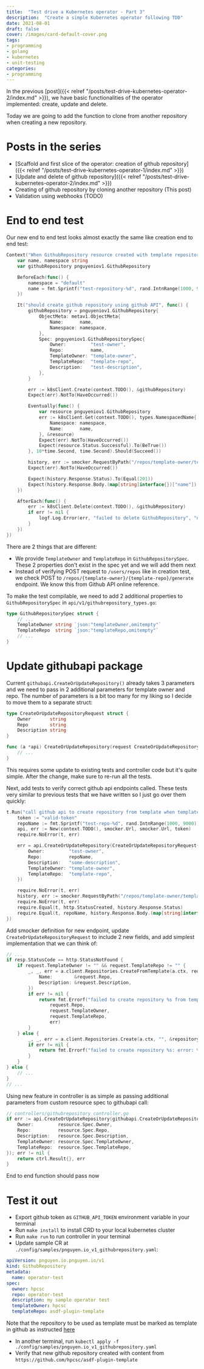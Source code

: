 ```yaml
---
title:  "Test drive a Kubernetes operator - Part 3"
description:  "Create a simple Kubernetes operator following TDD"
date: 2021-08-01
draft: false
cover: /images/card-default-cover.png
tags:
- programming
- golang
- kubernetes
- unit-testing
categories:
- programming
---
```


In the previous [post]({{< relref "/posts/test-drive-kubernetes-operator-2/index.md" >}}), we have basic functionalities of the operator implemented: create, update and delete.

Today we are going to add the function to clone from another repository when creating a new repository.

# Posts in the series

- [Scaffold and first slice of the operator: creation of github repository]({{< relref "/posts/test-drive-kubernetes-operator-1/index.md" >}})
- [Update and delete of github repository]({{< relref "/posts/test-drive-kubernetes-operator-2/index.md" >}})
- Creating of github repository by cloning another repository (This post)
- Validation using webhooks (TODO)

# End to end test

Our new end to end test looks almost exactly the same like creation end to end test:

```go
Context("When GithubRepository resource created with template repository", func() {
	var name, namespace string
	var githubRepository pnguyeniov1.GithubRepository

	BeforeEach(func() {
		namespace = "default"
		name = fmt.Sprintf("test-repository-%d", rand.IntnRange(1000, 9000))
	})

	It("should create github repository using github API", func() {
		githubRepository = pnguyeniov1.GithubRepository{
			ObjectMeta: metav1.ObjectMeta{
				Name:      name,
				Namespace: namespace,
			},
			Spec: pnguyeniov1.GithubRepositorySpec{
				Owner:         "test-owner",
				Repo:          name,
				TemplateOwner: "template-owner",
				TemplateRepo:  "template-repo",
				Description:   "test-description",
			},
		}

		err := k8sClient.Create(context.TODO(), &githubRepository)
		Expect(err).NotTo(HaveOccurred())

		Eventually(func() {
			var resource pnguyeniov1.GithubRepository
			err := k8sClient.Get(context.TODO(), types.NamespacedName{
				Namespace: namespace,
				Name:      name,
			}, &resource)
			Expect(err).NotTo(HaveOccurred())
			Expect(resource.Status.Successful).To(BeTrue())
		}, 10*time.Second, time.Second).Should(Succeed())

		history, err := smocker.RequestByPath("/repos/template-owner/template-repo/generate", "POST", "name", name)
		Expect(err).NotTo(HaveOccurred())

		Expect(history.Response.Status).To(Equal(201))
		Expect(history.Response.Body.(map[string]interface{})["name"]).To(Equal(name))
	})

	AfterEach(func() {
		err := k8sClient.Delete(context.TODO(), &githubRepository)
		if err != nil {
			logf.Log.Error(err, "failed to delete GithubRepository", "name", name)
		}
	})
})
```

There are 2 things that are different:
- We provide `TemplateOwner` and `TemplateRepo` in `GithubRepositorySpec`. These 2 properties don't exist in the spec yet and we will add them next
- Instead of verifying POST request to `/users/repos` like in creation test, we check POST to `/repos/{template-owner}/{template-repo}/generate` endpoint. We know this from Github API online reference.

To make the test compilable, we need to add 2 additional properties to `GithubRepositorySpec` in `api/v1/githubrepository_types.go`:

```go
type GithubRepositorySpec struct {
	// ...
	TemplateOwner string `json:"templateOwner,omitempty"`
	TemplateRepo  string `json:"templateRepo,omitempty"`
	// ...
}
```

# Update githubapi package

Current `githubapi.CreateOrUpdateRepository()` already takes 3 parameters and we need to pass in 2 additional parameters for template owner and repo. The number of parameters is a bit too many for my liking so I decide to move them to a separate struct:

```go
type CreateOrUpdateRepositoryRequest struct {
	Owner       string
	Repo        string
	Description string
}

func (a *api) CreateOrUpdateRepository(request CreateOrUpdateRepositoryRequest) error {
	// ...
}
```

This requires some update to existing tests and controller code but it's quite simple. After the change, make sure to re-run all the tests.

Next, add tests to verify correct github api endpoints called. These tests very similar to previous tests that we have written so I just go over them quickly:

```go
t.Run("call github api to create repository from template when template owner and repo are provided", func(t *testing.T) {
	token := "valid-token"
	repoName := fmt.Sprintf("test-repo-%d", rand.IntnRange(1000, 9000))
	api, err := New(context.TODO(), smocker.Url, smocker.Url, token)
	require.NoError(t, err)

	err = api.CreateOrUpdateRepository(CreateOrUpdateRepositoryRequest{
		Owner:         "test-owner",
		Repo:          repoName,
		Description:   "some-description",
		TemplateOwner: "template-owner",
		TemplateRepo:  "template-repo",
	})

	require.NoError(t, err)
	history, err := smocker.RequestByPath("/repos/template-owner/template-repo/generate", "POST", "name", repoName)
	require.NoError(t, err)
	require.Equal(t, http.StatusCreated, history.Response.Status)
	require.Equal(t, repoName, history.Response.Body.(map[string]interface{})["name"])
})
```

Add smocker definition for new endpoint, update `CreateOrUpdateRepositoryRequest` to include 2 new fields, and add simplest implementation that we can think of:

```go
// ...
if resp.StatusCode == http.StatusNotFound {
	if request.TemplateOwner != "" && request.TemplateRepo != "" {
		_, _, err = a.client.Repositories.CreateFromTemplate(a.ctx, request.TemplateOwner, request.TemplateRepo, &github.TemplateRepoRequest{
			Name:        &request.Repo,
			Description: &request.Description,
		})
		if err != nil {
			return fmt.Errorf("failed to create repository %s from template %s/%s: error: %v",
				request.Repo,
				request.TemplateOwner,
				request.TemplateRepo,
				err)
		}
	} else {
		_, _, err = a.client.Repositories.Create(a.ctx, "", &repository)
		if err != nil {
			return fmt.Errorf("failed to create repository %s: error: %v", request.Repo, err)
		}
	}
} else {
	// ...
}
// ...
```

Using new feature in controller is as simple as passing additional parameters from custom resource spec to githubapi call:

```go
// controllers/githubrepository_controller.go
if err := api.CreateOrUpdateRepository(githubapi.CreateOrUpdateRepositoryRequest{
	Owner:         resource.Spec.Owner,
	Repo:          resource.Spec.Repo,
	Description:   resource.Spec.Description,
	TemplateOwner: resource.Spec.TemplateOwner,
	TemplateRepo:  resource.Spec.TemplateRepo,
}); err != nil {
	return ctrl.Result{}, err
}
```

End to end function should pass now

# Test it out

- Export github token as `GITHUB_API_TOKEN` environment variable in your terminal
- Run `make install` to install CRD to your local kubernetes cluster
- Run `make run` to run controller in your terminal
- Update sample CR at `./config/samples/pnguyen.io_v1_githubrepository.yaml`:

```yaml
apiVersion: pnguyen.io.pnguyen.io/v1
kind: GithubRepository
metadata:
  name: operator-test
spec:
  owner: hpcsc
  repo: operator-test
  description: my sample operator test
  templateOwner: hpcsc
  templateRepo: asdf-plugin-template
```

Note that the repository to be used as template must be marked as template in github as instructed [here](https://docs.github.com/en/github/creating-cloning-and-archiving-repositories/creating-a-repository-on-github/creating-a-template-repository)

- In another terminal, run `kubectl apply -f ./config/samples/pnguyen.io_v1_githubrepository.yaml`
- Verify that new github repository created with content from `https://github.com/hpcsc/asdf-plugin-template`
